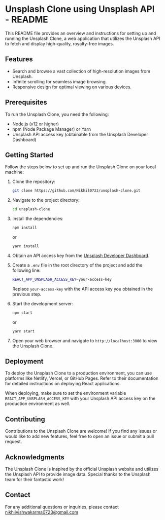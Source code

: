 # Unsplash Clone using Unsplash API - README

This README file provides an overview and instructions for setting up and running the Unsplash Clone, a web application that utilizes the Unsplash API to fetch and display high-quality, royalty-free images.

## Features

- Search and browse a vast collection of high-resolution images from Unsplash.
- Infinite scrolling for seamless image browsing.
- Responsive design for optimal viewing on various devices.

## Prerequisites

To run the Unsplash Clone, you need the following:

- Node.js (v12 or higher)
- npm (Node Package Manager) or Yarn
- Unsplash API access key (obtainable from the Unsplash Developer Dashboard)

## Getting Started

Follow the steps below to set up and run the Unsplash Clone on your local machine:

1. Clone the repository:

   ```bash
   git clone https://github.com/Nikhil0723/unsplash-clone.git
   ```

2. Navigate to the project directory:

   ```bash
   cd unsplash-clone
   ```

3. Install the dependencies:

   ```bash
   npm install
   ```

   or

   ```bash
   yarn install
   ```

4. Obtain an API access key from the [Unsplash Developer Dashboard](https://unsplash.com/developers).

5. Create a `.env` file in the root directory of the project and add the following line:

   ```bash
   REACT_APP_UNSPLASH_ACCESS_KEY=your-access-key
   ```

   Replace `your-access-key` with the API access key you obtained in the previous step.

6. Start the development server:

   ```bash
   npm start
   ```

   or

   ```bash
   yarn start
   ```

7. Open your web browser and navigate to `http://localhost:3000` to view the Unsplash Clone.

## Deployment

To deploy the Unsplash Clone to a production environment, you can use platforms like Netlify, Vercel, or GitHub Pages. Refer to their documentation for detailed instructions on deploying React applications.

When deploying, make sure to set the environment variable `REACT_APP_UNSPLASH_ACCESS_KEY` with your Unsplash API access key on the production environment as well.

## Contributing

Contributions to the Unsplash Clone are welcome! If you find any issues or would like to add new features, feel free to open an issue or submit a pull request.

## Acknowledgments

The Unsplash Clone is inspired by the official Unsplash website and utilizes the Unsplash API to provide image data. Special thanks to the Unsplash team for their fantastic work!

## Contact

For any additional questions or inquiries, please contact nikhilvishwakarma0723@gmail.com
